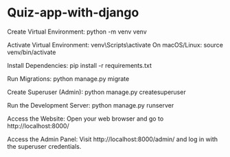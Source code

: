 # Quiz-app-with-django


Create Virtual Environment:
python -m venv venv

Activate Virtual Environment:
venv\Scripts\activate
On macOS/Linux:
source venv/bin/activate

Install Dependencies:
pip install -r requirements.txt

Run Migrations:
python manage.py migrate

Create Superuser (Admin):
python manage.py createsuperuser

Run the Development Server:
python manage.py runserver

Access the Website:
Open your web browser and go to http://localhost:8000/

Access the Admin Panel:
Visit http://localhost:8000/admin/ and log in with the superuser credentials.
